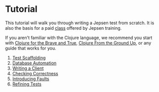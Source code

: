 # Tutorial

This tutorial will walk you through writing a Jepsen test from scratch. It is
also the basis for a paid [class](https://jepsen.io/training) offered by Jepsen
training.

If you aren't familiar with the Clojure language, we recommend you start with
[Clojure for the Brave and True](http://www.braveclojure.com/), [Clojure From
the Ground Up](https://aphyr.com/posts/301-clojure-from-the-ground-up-welcome),
or any guide that works for you.

1. [Test Scaffolding](01-scaffolding.md)
2. [Database Automation](02-db.md)
3. [Writing a Client](03-client.md)
4. [Checking Correctness](04-checker.md)
5. [Introducing Faults](05-nemesis.md)
6. [Refining Tests](06-refining.md)
